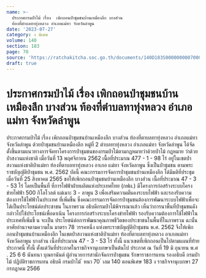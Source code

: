 ```yaml
---
name: >-
  ประกาศกรมป่าไม้ เรื่อง  เพิกถอนป่าชุมชนบ้านเหมืองลึก บางส่วน
  ท้องที่ตำบลทาทุ่งหลวง อำเภอแม่ทา จังหวัดลำพูน
date: '2023-07-27'
category: ง พิเศษ
volume: 140
section: 183
page: 70
source: 'https://ratchakitcha.soc.go.th/documents/140D183S0000000007000.pdf'
draft: true
---
```


# ประกาศกรมป่าไม้ เรื่อง  เพิกถอนป่าชุมชนบ้านเหมืองลึก บางส่วน ท้องที่ตำบลทาทุ่งหลวง อำเภอแม่ทา จังหวัดลำพูน

ประกาศกรมป่าไม้ เรื่อง เพิกถอนป่าชุมชนบ้านเหมืองลึก บางส่วน ท้องที่ตาบลทาทุ่งหลวง อำเภอแม่ทา จังหวัดลำพูน ด้วยป่าชุมชนบ้านเหมืองลึก หมู่ที่ 2 ตำบลทาทุ่งหลวง อำเภอแม่ทา จังหวัดลำพูน ได้จัดตั้งขึ้นตามแนวทางการจัดทาโครงการป่าชุมชนของกรมป่าไม้ตามกฎหมายว่าด้วยป่าไม้ กฎหมาย ว่าด้วยป่าสงวนแห่งชาติ เมื่อวันที่ 13 พฤศจิกายน 2562 เนื้อที่ประมาณ 477 - 1 - 98 ไร่ อยู่ในเขตป่าสงวนแห่งชาติป่าแม่ทา ท้องที่ตาบลทาทุ่งหลวง อาเภอ แม่ทา จังหวัดลาพูน ซึ่งเป็นป่าชุมชน ตามพระราชบัญญัติป่าชุมชน พ.ศ. 2562 บัดนี้ คณะกรรมการจัดการป่าชุมชนบ้านเหมืองลึก ได้มีมติที่ประชุมเมื่อวันที่ 25 สิงหาคม 2565 ขอให้เพิกถอนป่าชุมชนบ้านเหมืองลึก บางส่วน เนื้อที่ประมาณ 47 - 3 - 53 ไร่ โดยเป็นพื้นที่ ที่การไฟฟ้าฝ่ายผลิตแห่งประเทศไทย (กฟผ.) มีโครงการก่อสร้างระบบโครงข่ายไฟฟ้า 500 กิโลโวลต์ แม่เมาะ 3 - ลาพูน 3 เพื่อเสริมความมั่นคงระบบไฟฟ้า และรองรับความต้องการใช้ไฟฟ้าในประเทศ ที่เพิ่มขึ้น ซึ่งคณะกรรมการจัดการป่าชุมชนต้องการพัฒนาระบบไฟฟ้าเพื่อจะได้เป็นประโยชน์ต่อประชาชน ในภาพรวม อธิบดีกรมป่าไม้พิจารณาแล้ว เห็นว่าการนาพื้นที่ป่าชุมชนดังกล่าวไปใช้ประโยชน์เพื่อดาเนิน โครงการก่อสร้างระบบโครงข่ายไฟฟ้า รองรับความต้องการใช้ไฟฟ้าในประเทศที่เพิ่มขึ้ น จะเป็น ประโยชน์ต่อการพัฒนาคุณภาพชีวิตของประชาชนในพื้นที่ในภาพรวม ฉะนั้น อาศัยอำนาจตามความใน มาตรา 78 วรรคหนึ่ง แห่งพระราชบัญญัติป่าชุมชน พ.ศ. 2562 จึงให้เพิกถอนป่าชุมชนบ้านเหมืองลึก ในเขตป่าสงวนแห่งชาติป่าแม่ทา ท้องที่ตาบลทาทุ่งหลวง อาเภอแม่ทา จังหวัดลาพูน บางส่วน เนื้อที่ประมาณ 47 - 3 - 53 ไร่ ทั้งนี้ แนวเขตที่เพิกถอนเป็นไปตามแผนที่ท้ายประกาศนี้ ทั้งนี้ ตั้งแต่วันที่ประกาศในราชกิจจานุเบกษาเป็นต้นไป ประกาศ ณ วันที่ 19 มิ ถุนายน พ.ศ . 25 6 6 นันทนา บุณยานันต์ ผู้อำนวยการสานักจัดการป่าชุมชน รักษาราชการแทน รองอธิบดี กรมป่าไม้ ปฏิบัติราชการแทน อธิบดี กรมป่าไม้ ้ หนา 70 ่ เลม 140 ตอนพิเศษ 183 ง ราชกิจจานุเบกษา 27 กรกฎาคม 2566

